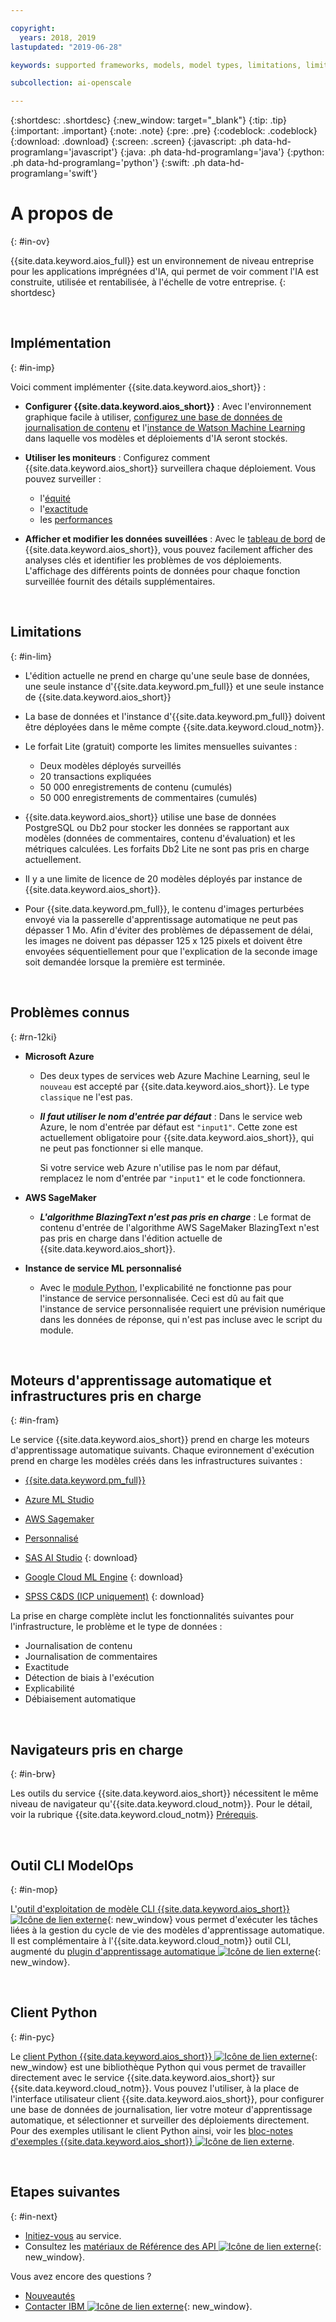```yaml
---

copyright:
  years: 2018, 2019
lastupdated: "2019-06-28"

keywords: supported frameworks, models, model types, limitations, limits

subcollection: ai-openscale

---
```


{:shortdesc: .shortdesc}
{:new_window: target="_blank"}
{:tip: .tip}
{:important: .important}
{:note: .note}
{:pre: .pre}
{:codeblock: .codeblock}
{:download: .download}
{:screen: .screen}
{:javascript: .ph data-hd-programlang='javascript'}
{:java: .ph data-hd-programlang='java'}
{:python: .ph data-hd-programlang='python'}
{:swift: .ph data-hd-programlang='swift'}

# A propos de
{: #in-ov}

{{site.data.keyword.aios_full}} est un environnement de niveau entreprise pour les applications imprégnées d'IA,
qui permet de voir comment l'IA est construite, utilisée et rentabilisée, à l'échelle de votre entreprise.
{: shortdesc}

<p>&nbsp;</p>

## Implémentation
{: #in-imp}

Voici comment implémenter {{site.data.keyword.aios_short}} :

- **Configurer {{site.data.keyword.aios_short}}** :
Avec l'environnement graphique facile à utiliser,
[configurez une base de données de journalisation de contenu](/docs/services/ai-openscale?topic=ai-openscale-connect-db)
et l'[instance de Watson Machine Learning](/docs/services/ai-openscale?topic=ai-openscale-wml-connect)
dans laquelle vos modèles et déploiements d'IA seront stockés.

- **Utiliser les moniteurs** :
Configurez comment {{site.data.keyword.aios_short}} surveillera chaque déploiement. Vous pouvez surveiller :

    - l'[équité](/docs/services/ai-openscale?topic=ai-openscale-mf-monitor)
    - l'[exactitude](/docs/services/ai-openscale?topic=ai-openscale-acc-monitor)
    - les [performances](/docs/services/ai-openscale?topic=ai-openscale-anlz_metrics#anlz_metrics_performance)

- **Afficher et modifier les données suveillées** :
Avec le [tableau de bord](/docs/services/ai-openscale?topic=ai-openscale-io-ov) de {{site.data.keyword.aios_short}},
vous pouvez facilement afficher des analyses clés et identifier les problèmes de vos déploiements. L'affichage des différents points de données pour chaque fonction surveillée fournit des détails supplémentaires.

<p>&nbsp;</p>

## Limitations
{: #in-lim}

- L'édition actuelle ne prend en charge qu'une seule base de données, une seule instance d'{{site.data.keyword.pm_full}}
et une seule instance de {{site.data.keyword.aios_short}}

- La base de données et l'instance d'{{site.data.keyword.pm_full}} doivent être déployées dans le même compte {{site.data.keyword.cloud_notm}}.

- Le forfait Lite (gratuit) comporte les limites mensuelles suivantes :

    - Deux modèles déployés surveillés
    - 20 transactions expliquées
    - 50 000 enregistrements de contenu (cumulés)
    - 50 000 enregistrements de commentaires (cumulés)

- {{site.data.keyword.aios_short}} utilise une base de données PostgreSQL ou Db2 pour stocker
les données se rapportant aux modèles (données de commentaires, contenu d'évaluation) et les métriques calculées. Les forfaits Db2 Lite ne sont pas pris en charge actuellement.

- Il y a une limite de licence de 20 modèles déployés par instance de {{site.data.keyword.aios_short}}.

- Pour {{site.data.keyword.pm_full}}, le contenu d'images perturbées envoyé via la passerelle d'apprentissage automatique ne peut pas dépasser 1 Mo. Afin d'éviter des problèmes de dépassement de délai, les images ne doivent pas dépasser 125 x 125 pixels
et doivent être envoyées séquentiellement pour que l'explication de la seconde image soit demandée lorsque la première est terminée.


<p>&nbsp;</p>

## Problèmes connus
{: #rn-12ki}

- **Microsoft Azure**

    - Des deux types de services web Azure Machine Learning, seul le `nouveau` est accepté par {{site.data.keyword.aios_short}}. Le type `classique` ne l'est pas.

    - __*Il faut utiliser le nom d'entrée par défaut*__ :
Dans le service web Azure, le nom d'entrée par défaut est `"input1"`. Cette zone est actuellement obligatoire pour {{site.data.keyword.aios_short}}, qui ne peut pas fonctionner si elle manque.

      Si votre service web Azure n'utilise pas le nom par défaut, remplacez le nom d'entrée par `"input1"` et le code fonctionnera.

- **AWS SageMaker**

    - __*L'algorithme BlazingText n'est pas pris en charge*__ :
Le format de contenu d'entrée de l'algorithme AWS SageMaker BlazingText n'est pas pris en charge dans l'édition actuelle de {{site.data.keyword.aios_short}}.

- **Instance de service ML personnalisé**

    - Avec le [module Python](/docs/services/ai-openscale?topic=ai-openscale-as-module),
l'explicabilité ne fonctionne pas pour l'instance de service personnalisée. Ceci est dû au fait que l'instance de service personnalisée requiert une prévision numérique dans les données de réponse,
qui n'est pas incluse avec le script du module.

<p>&nbsp;</p>

## Moteurs d'apprentissage automatique et infrastructures pris en charge
{: #in-fram}

Le service {{site.data.keyword.aios_short}} prend en charge les moteurs d'apprentissage automatique suivants. Chaque evironnement d'exécution prend en charge les modèles créés dans les infrastructures suivantes :

- [{{site.data.keyword.pm_full}}](/docs/services/ai-openscale?topic=ai-openscale-frmwrks-wml#frmwrks-wml) 
- [Azure ML Studio](/docs/services/ai-openscale?topic=ai-openscale-frmwrks-azure#frmwrks-azure)
- [AWS Sagemaker](/docs/services/ai-openscale?topic=ai-openscale-frmwrks-aws-sage#frmwrks-aws-sage)
- [Personnalisé](/docs/services/ai-openscale?topic=ai-openscale-frmwrks-custom#frmwrks-custom)


- [SAS AI Studio](/docs/services/ai-openscale?topic=ai-openscale-frmwrks-sas#frmwrks-sas)
{: download}
- [Google Cloud ML Engine](/docs/services/ai-openscale?topic=ai-openscale-frmwrks-google#frmwrks-google)
{: download}
- [SPSS C&DS (ICP uniquement)](/docs/services/ai-openscale?topic=ai-openscale-frmwrks-spss#frmwrks-spss)
{: download}

La prise en charge complète inclut les fonctionnalités suivantes pour l'infrastructure, le problème et le type de données :

- Journalisation de contenu	
- Journalisation de commentaires	
- Exactitude	
- Détection de biais à l'exécution	
- Explicabilité	
- Débiaisement automatique

<p>&nbsp;</p>

## Navigateurs pris en charge
{: #in-brw}

Les outils du service {{site.data.keyword.aios_short}} nécessitent le même niveau de navigateur qu'{{site.data.keyword.cloud_notm}}. Pour le détail, voir la rubrique {{site.data.keyword.cloud_notm}} [Prérequis](/docs/overview?topic=overview-prereqs-platform#browsers-platform).

<p>&nbsp;</p>

## Outil CLI ModelOps
{: #in-mop}

L'[outil d'exploitation de modèle CLI {{site.data.keyword.aios_short}}
![Icône de lien externe](../../icons/launch-glyph.svg "Icône de lien externe")](https://github.com/IBM-Watson/aiopenscale-modelops-cli){: new_window}
vous permet d'exécuter les tâches liées à la gestion du cycle de vie des modèles d'apprentissage automatique. Il est complémentaire à l'{{site.data.keyword.cloud_notm}} outil CLI,
augmenté du [plugin d'apprentissage automatique
![Icône de lien externe](../../icons/launch-glyph.svg "Icône de lien externe")](https://www.ibm.com/support/knowledgecenter/DSXDOC/analyze-data/ml_dlaas_environment.html){: new_window}.

<p>&nbsp;</p>

## Client Python
{: #in-pyc}

Le [client Python {{site.data.keyword.aios_short}}
![Icône de lien externe](../../icons/launch-glyph.svg "Icône de lien externe")](http://ai-openscale-python-client.mybluemix.net/){: new_window}
est une bibliothèque Python qui vous permet de travailler directement avec le service {{site.data.keyword.aios_short}} sur {{site.data.keyword.cloud_notm}}. Vous pouvez l'utiliser, à la place de l'interface utilisateur client {{site.data.keyword.aios_short}},
pour configurer une base de données de journalisation,
lier votre moteur d'apprentissage automatique, et sélectionner et surveiller des déploiements directement. Pour des exemples utilisant le client Python ainsi, voir les
[bloc-notes d'exemples {{site.data.keyword.aios_short}}
![Icône de lien externe](../../icons/launch-glyph.svg "Icône de lien externe")](https://github.com/pmservice/ai-openscale-tutorials/tree/master/notebooks).

<p>&nbsp;</p>

## Etapes suivantes
{: #in-next}

- [Initiez-vous](/docs/services/ai-openscale?topic=ai-openscale-gettingstarted) au service.
- Consultez les [matériaux de Référence des API
![Icône de lien externe](../../icons/launch-glyph.svg "Icône de lien externe")](https://{DomainName}/apidocs/ai-openscale){: new_window}.

Vous avez encore des questions ? 

- [Nouveautés](/docs/services/ai-openscale?topic=ai-openscale-rn-relnotes)
- [Contacter IBM
![Icône de lien externe](../../icons/launch-glyph.svg "Icône de lien externe")](https://www.ibm.com/account/reg/us-en/signup?formid=MAIL-watson){: new_window}.
